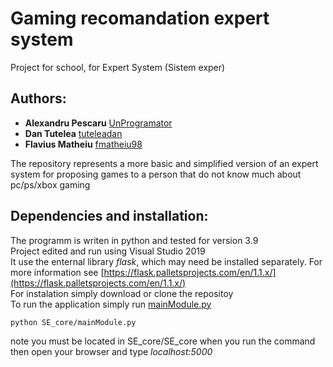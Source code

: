 # Gaming recomandation expert system

Project for school, for Expert System (Sistem exper)

## Authors: 
- **Alexandru Pescaru** [UnProgramator](https://github.com/UnProgramator/ProiectSE)  
- **Dan Tutelea** [tuteleadan](https://github.com/tuteleadan)  
- **Flavius Matheiu** [fmatheiu98](https://github.com/fmatheiu98)  

The repository represents a more basic and simplified version of an expert system for proposing games to a person that do not know much about pc/ps/xbox gaming 

## Dependencies and installation:
The programm is writen in python and tested for version 3.9  
Project edited and run using Visual Studio 2019  
It use the enternal library *flask*, which may need be installed separately. For more information see  [https://flask.palletsprojects.com/en/1.1.x/](https://flask.palletsprojects.com/en/1.1.x/)  
For instalation simply download or clone the repositoy  
To run the application simply run [mainModule.py](https://github.com/UnProgramator/ProiectSE/blob/master/SE_core/SE_core/mainModule.py)  
```bash
python SE_core/mainModule.py  
```  
note you must be located in SE_core/SE_core when you run the command  
then open your browser and type *localhost:5000*
